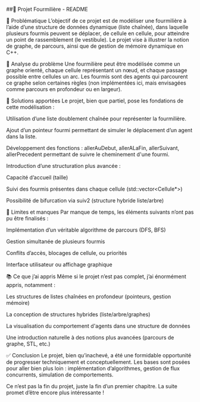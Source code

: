 ##🐜 Projet Fourmilière - README

🎯 Problématique
L’objectif de ce projet est de modéliser une fourmilière à l’aide d’une structure de données dynamique (liste chaînée), dans laquelle plusieurs fourmis peuvent se déplacer, de cellule en cellule, pour atteindre un point de rassemblement (le vestibule). Le projet vise à illustrer la notion de graphe, de parcours, ainsi que de gestion de mémoire dynamique en C++.

🧩 Analyse du problème
Une fourmilière peut être modélisée comme un graphe orienté, chaque cellule représentant un nœud, et chaque passage possible entre cellules un arc. Les fourmis sont des agents qui parcourent ce graphe selon certaines règles (non implémentées ici, mais envisagées comme parcours en profondeur ou en largeur).

🔧 Solutions apportées
Le projet, bien que partiel, pose les fondations de cette modélisation :

Utilisation d’une liste doublement chaînée pour représenter la fourmilière.

Ajout d’un pointeur fourmi permettant de simuler le déplacement d’un agent dans la liste.

Développement des fonctions : allerAuDebut, allerALaFin, allerSuivant, allerPrecedent permettant de suivre le cheminement d'une fourmi.

Introduction d’une structuration plus avancée :

Capacité d’accueil (taille)

Suivi des fourmis présentes dans chaque cellule (std::vector<Cellule*>)

Possibilité de bifurcation via suiv2 (structure hybride liste/arbre)

🧠 Limites et manques
Par manque de temps, les éléments suivants n’ont pas pu être finalisés :

Implémentation d’un véritable algorithme de parcours (DFS, BFS)

Gestion simultanée de plusieurs fourmis

Conflits d’accès, blocages de cellule, ou priorités

Interface utilisateur ou affichage graphique

📚 Ce que j’ai appris
Même si le projet n’est pas complet, j’ai énormément appris, notamment :

Les structures de listes chaînées en profondeur (pointeurs, gestion mémoire)

La conception de structures hybrides (liste/arbre/graphes)

La visualisation du comportement d'agents dans une structure de données

Une introduction naturelle à des notions plus avancées (parcours de graphe, STL, etc.)

✅ Conclusion
Le projet, bien qu’inachevé, a été une formidable opportunité de progresser techniquement et conceptuellement. Les bases sont posées pour aller bien plus loin : implémentation d’algorithmes, gestion de flux concurrents, simulation de comportements.

Ce n’est pas la fin du projet, juste la fin d’un premier chapitre. La suite promet d’être encore plus intéressante !
